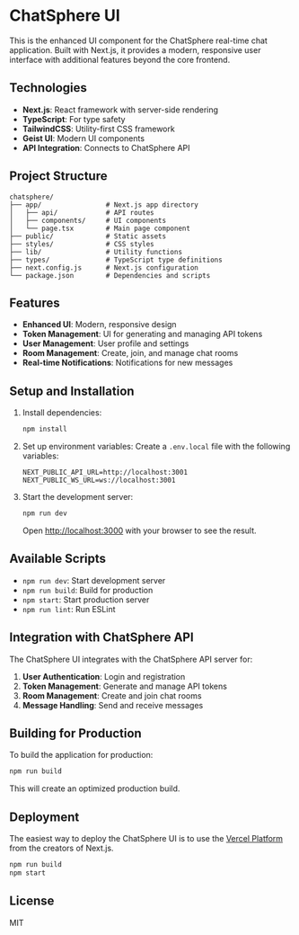 # ChatSphere UI

This is the enhanced UI component for the ChatSphere real-time chat application. Built with Next.js, it provides a modern, responsive user interface with additional features beyond the core frontend.

## Technologies

- **Next.js**: React framework with server-side rendering
- **TypeScript**: For type safety
- **TailwindCSS**: Utility-first CSS framework
- **Geist UI**: Modern UI components
- **API Integration**: Connects to ChatSphere API

## Project Structure

```
chatsphere/
├── app/                # Next.js app directory
│   ├── api/            # API routes
│   ├── components/     # UI components
│   └── page.tsx        # Main page component
├── public/             # Static assets
├── styles/             # CSS styles
├── lib/                # Utility functions
├── types/              # TypeScript type definitions
├── next.config.js      # Next.js configuration
└── package.json        # Dependencies and scripts
```

## Features

- **Enhanced UI**: Modern, responsive design
- **Token Management**: UI for generating and managing API tokens
- **User Management**: User profile and settings
- **Room Management**: Create, join, and manage chat rooms
- **Real-time Notifications**: Notifications for new messages

## Setup and Installation

1. Install dependencies:
   ```bash
   npm install
   ```

2. Set up environment variables:
   Create a `.env.local` file with the following variables:
   ```
   NEXT_PUBLIC_API_URL=http://localhost:3001
   NEXT_PUBLIC_WS_URL=ws://localhost:3001
   ```

3. Start the development server:
   ```bash
   npm run dev
   ```

   Open [http://localhost:3000](http://localhost:3000) with your browser to see the result.

## Available Scripts

- `npm run dev`: Start development server
- `npm run build`: Build for production
- `npm start`: Start production server
- `npm run lint`: Run ESLint

## Integration with ChatSphere API

The ChatSphere UI integrates with the ChatSphere API server for:

1. **User Authentication**: Login and registration
2. **Token Management**: Generate and manage API tokens
3. **Room Management**: Create and join chat rooms
4. **Message Handling**: Send and receive messages

## Building for Production

To build the application for production:

```bash
npm run build
```

This will create an optimized production build.

## Deployment

The easiest way to deploy the ChatSphere UI is to use the [Vercel Platform](https://vercel.com) from the creators of Next.js.

```bash
npm run build
npm start
```

## License

MIT
